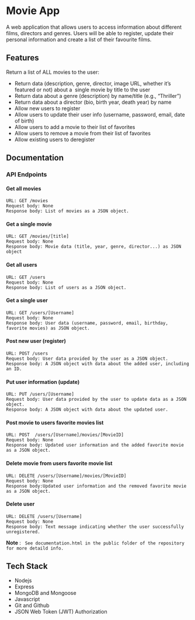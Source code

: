 # Movie App

A web application that allows users to access information about different films, directors and genres. Users will be able to register, update their personal information and create a list of their favourite films.

## Features

Return a list of ALL movies to the user:

-   Return data (description, genre, director, image URL, whether it’s featured or not) about a  single movie by title to the user
-   Return data about a genre (description) by name/title (e.g., “Thriller”)
-   Return data about a director (bio, birth year, death year) by name
-   Allow new users to register
-   Allow users to update their user info (username, password, email, date of birth)
-   Allow users to add a movie to their list of favorites
-   Allow users to remove a movie from their list of favorites
-   Allow existing users to deregister

## Documentation
### API Endpoints
#### Get all movies
    URL: GET /movies
    Request body: None
    Response body: List of movies as a JSON object.
#### Get a single movie
    URL: GET /movies/[title]
    Request body: None
    Response body: Movie data (title, year, genre, director...) as JSON object 
#### Get all users
    URL: GET /users
    Request body: None
    Response body: List of users as a JSON object.
#### Get a single user
    URL: GET /users/[Username]
    Request body: None
    Response body: User data (username, password, email, birthday, favorite movies) as JSON object.
#### Post new user (register)
    URL: POST /users
    Request body: User data provided by the user as a JSON object.
    Response body: A JSON object with data about the added user, including an ID.
#### Put user information (update)
    URL: PUT /users/[Username]
    Request body: User data provided by the user to update data as a JSON object.
    Response body: A JSON object with data about the updated user.
#### Post movie to users favorite movies list
    URL: POST  /users/[Username]/movies/[MovieID]
    Request body: None
    Response body: Updated user information and the added favorite movie as a JSON object.
#### Delete movie from users favorite movie list
    URL: DELETE /users/[Username]/movies/[MovieID]
    Request body: None
    Response body:Updated user information and the removed favorite movie as a JSON object.

#### Delete user
    URL: DELETE /users/[Username]
    Request body: None
    Response body: Text message indicating whether the user successfully unregistered.
 **Note** : ` See documentation.html in the public folder of the repository for more detaild info.`

 ## Tech Stack
 - Nodejs
 - Express
 - MongoDB and Mongoose
 - Javascript
 - Git and Github
 - JSON Web Token (JWT) Authorization
 
